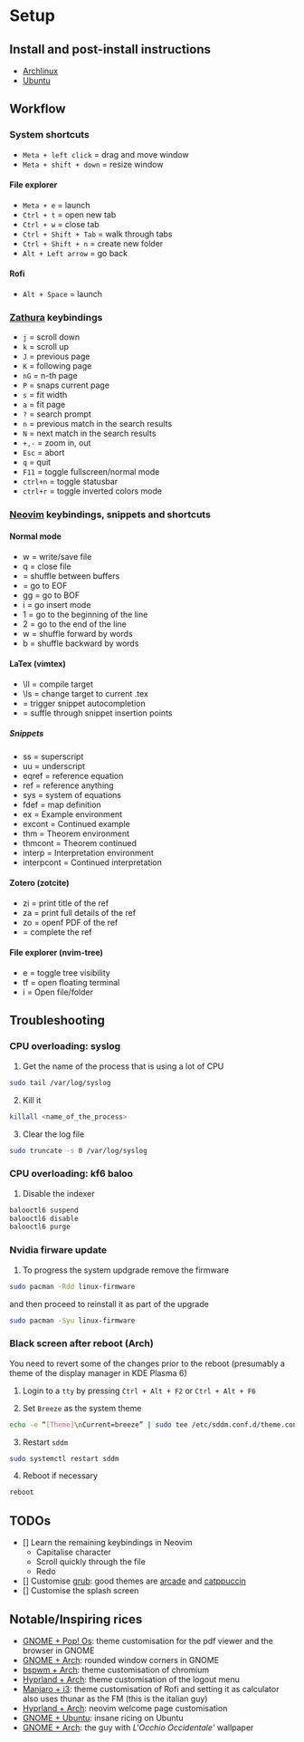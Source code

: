 # Setup 

## Install and post-install instructions

 - [Archlinux](./instructions/ArchLinux.md)
 - [Ubuntu](./instructions/Ubuntu.md)

## Workflow

### System shortcuts
- `Meta + left click` = drag and move window
- `Meta + shift + down` = resize window

#### File explorer
- `Meta + e` = launch
- `Ctrl + t` = open new tab
- `Ctrl + w` = close tab
- `Ctrl + Shift + Tab` = walk through tabs
- `Ctrl + Shift + n` = create new folder
- `Alt + Left arrow` = go back

#### Rofi
- `Alt + Space` = launch

### [Zathura](./instructions/Zathura.md) keybindings
- `j` = scroll down
- `k` = scroll up 
- `J` = previous page 
- `K` = following page 
- `nG` = n-th page 
- `P` = snaps current page 
- `s` = fit width 
- `a` = fit page 
- `?` = search prompt 
- `n` = previous match in the search results
- `N` = next match in the search results
- `+,-` = zoom in, out 
- `Esc` = abort 
- `q` = quit 
- `F11` = toggle fullscreen/normal mode 
- `ctrl+n` = toggle statusbar 
- `ctrl+r` = toggle inverted colors mode 

### [Neovim](./instructions/Neovim.md) keybindings, snippets and shortcuts

#### Normal mode
- <leader>w = write/save file
- <leader>q = close file 
- <S-Tab> = shuffle between buffers 
- <S-G> = go to EOF 
- gg = go to BOF 
- i = go insert mode
- 1 = go to the beginning of the line
- 2 = go to the end of the line
- w = shuffle forward by words
- b = shuffle backward by words

#### LaTex (vimtex)
- \ll = compile target
- \ls = change target to current .tex
- <Tab> = trigger snippet autocompletion
- <S-Tab> = suffle through snippet insertion points
##### Snippets
- ss = superscript
- uu = underscript
- eqref = reference equation
- ref = reference anything
- sys = system of equations
- fdef = map definition
- ex = Example environment
- excont = Continued example
- thm = Theorem environment
- thmcont = Theorem continued
- interp = Interpretation environment
- interpcont = Continued interpretation

#### Zotero (zotcite)
- <leader>zi = print title of the ref
- <leader>za = print full details of the ref
- <leader>zo = openf PDF of the ref
- <C-Space> = complete the ref

#### File explorer (nvim-tree)
- <leader>e = toggle tree visibility
- <leader>tf = open floating terminal
- i = Open file/folder

## Troubleshooting

### CPU overloading: syslog
1. Get the name of the process that is using a lot of CPU
```bash
sudo tail /var/log/syslog
```
2. Kill it
```bash
killall <name_of_the_process>
```
3. Clear the log file
```bash
sudo truncate -s 0 /var/log/syslog
```

### CPU overloading: kf6 baloo 
1. Disable the indexer 
```bash
balooctl6 suspend
balooctl6 disable 
balooctl6 purge 
```

### Nvidia firware update 
1. To progress the system updgrade remove the firmware 
```bash
sudo pacman -Rdd linux-firmware
```
and then proceed to reinstall it as part of the upgrade
```bash
sudo pacman -Syu linux-firmware
```

### Black screen after reboot (Arch)
You need to revert some of the changes prior to the reboot (presumably a theme of the display manager in KDE Plasma 6)
1. Login to a `tty` by pressing `Ctrl + Alt + F2` or `Ctrl + Alt + F6`

2. Set `Breeze` as the system theme
```bash
echo -e “[Theme]\nCurrent=breeze” | sudo tee /etc/sddm.conf.d/theme.conf
```

3. Restart `sddm`
```bash
sudo systemctl restart sddm
```

4. Reboot if necessary
```bash
reboot
```

## TODOs 

- [] Learn the remaining keybindings in Neovim
    - Capitalise character
    - Scroll quickly through the file
    - Redo
- [] Customise [grub](https://www.reddit.com/r/LinuxPorn/comments/1kehamn/gorgeousgrub_collection_of_beautiful/): good themes are [arcade](https://github.com/nobreDaniel/dotfile) and [catppuccin](https://github.com/catppuccin/grub) 
- [] Customise the splash screen 

## Notable/Inspiring rices 

- [GNOME + Pop! Os](https://www.reddit.com/r/unixporn/comments/1kg3u5i/gnome_riced_browser_to_match_terminal_and_pdf/): theme customisation for the pdf viewer and the browser in GNOME
- [GNOME + Arch](https://www.reddit.com/r/unixporn/comments/1ker7rd/gnome_my_best_gnome_rice_yet/): rounded window corners in GNOME
- [bspwm + Arch](https://www.reddit.com/r/unixporn/comments/1k7c8i1/bspwm_i_dont_use_anime_wallpapers/): theme customisation of chromium
- [Hyprland + Arch](https://www.reddit.com/r/LinuxPorn/comments/1jzvuiy/hyprland_arch_hyprland_black_metal_gorgoroth/): theme customisation of the logout menu
- [Manjaro + i3](https://www.reddit.com/r/unixporn/comments/1fc5zt6/i3_some_updates_to_my_config/): theme customisation of Rofi and setting it as calculator also uses thunar as the FM (this is the italian guy)
- [Hyprland + Arch](https://www.reddit.com/r/unixporn/comments/1dofro9/hyprland_minimal_but_stable_and_very_functional/): neovim welcome page customisation
- [GNOME + Ubuntu](https://www.reddit.com/r/unixporn/comments/16j8goo/gnome_ubuntu_2304_should_i_make_auto_installation/): insane ricing on Ubuntu
- [GNOME + Arch](https://www.reddit.com/r/unixporn/comments/16dej2u/gnome/): the guy with _L'Occhio Occidentale'_ wallpaper
